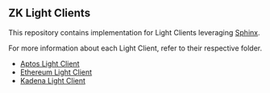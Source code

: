 ## ZK Light Clients

This repository contains implementation for Light Clients leveraging [Sphinx](https://github.com/argumentcomputer/sphinx).

For more information about each Light Client, refer to their respective folder.

- [Aptos Light Client](./aptos)
- [Ethereum Light Client](./ethereum)
- [Kadena Light Client](./kadena)
